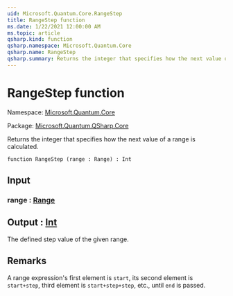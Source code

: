 ```yaml
---
uid: Microsoft.Quantum.Core.RangeStep
title: RangeStep function
ms.date: 1/22/2021 12:00:00 AM
ms.topic: article
qsharp.kind: function
qsharp.namespace: Microsoft.Quantum.Core
qsharp.name: RangeStep
qsharp.summary: Returns the integer that specifies how the next value of a range is calculated.
---
```


# RangeStep function

Namespace: [Microsoft.Quantum.Core](xref:Microsoft.Quantum.Core)

Package: [Microsoft.Quantum.QSharp.Core](https://nuget.org/packages/Microsoft.Quantum.QSharp.Core)


Returns the integer that specifies how the next value of a range is calculated.

```qsharp
function RangeStep (range : Range) : Int
```


## Input

### range : [Range](xref:microsoft.quantum.lang-ref.range)





## Output : [Int](xref:microsoft.quantum.lang-ref.int)

The defined step value of the given range.

## Remarks

A range expression's first element is `start`,its second element is `start+step`, third element is `start+step+step`, etc.,until `end` is passed.